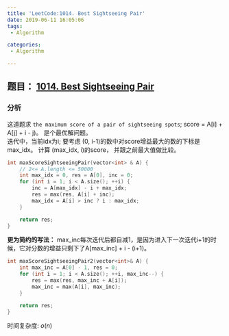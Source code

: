 ```yaml
---
title: 'LeetCode:1014. Best Sightseeing Pair'
date: 2019-06-11 16:05:06
tags:
 - Algorithm 

categories: 
 - Algorithm

---
```


## 题目： [1014. Best Sightseeing Pair](https://leetcode.com/problems/best-sightseeing-pair/)
 

### 分析
这道题求 `the maximum score of a pair of sightseeing spots`; score = A[i] + A[j] + i - j)。 是个最优解问题。  
迭代中，当前idx为i; 要考虑 (0, i-1)的数中对score增益最大的数的下标是max_idx。 计算 (max_idx, i)的score， 并跟之前最大值做比较。

```c++
int maxScoreSightseeingPair(vector<int> & A) {
    // 2<= A.length <= 50000
    int max_idx = 0, res = A[0], inc = 0;
    for (int i = 1; i < A.size(); ++i) {
        inc = A[max_idx] - i + max_idx;
        res = max(res, A[i] + inc);
        max_idx = A[i] > inc ? i : max_idx;
    }

    return res;
}
```

**更为简约的写法：**
max_inc每次迭代后都自减1，是因为进入下一次迭代i+1的时候，它对分数的增益只剩下了A[max_inc] + i - (i+1)。
```c++
int maxScoreSightseeingPair2(vector<int>& A) {
    int max_inc = A[0] - 1, res = 0;
    for (int i = 1; i < A.size(); ++i, max_inc--) {
        res = max(res, max_inc + A[i]);
        max_inc = max(A[i], max_inc);
    }

    return res;
}
```

时间复杂度: $o(n)$